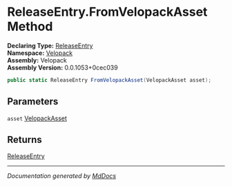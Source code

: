 ﻿<!--  
  <auto-generated>   
    The contents of this file were generated by a tool.  
    Changes to this file may be list if the file is regenerated  
  </auto-generated>   
-->

# ReleaseEntry.FromVelopackAsset Method

**Declaring Type:** [ReleaseEntry](../index.md)  
**Namespace:** [Velopack](../../index.md)  
**Assembly:** Velopack  
**Assembly Version:** 0.0.1053+0cec039

```csharp
public static ReleaseEntry FromVelopackAsset(VelopackAsset asset);
```

## Parameters

`asset`  [VelopackAsset](../../VelopackAsset/index.md)

## Returns

[ReleaseEntry](../index.md)

___

*Documentation generated by [MdDocs](https://github.com/ap0llo/mddocs)*
